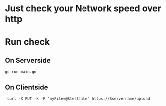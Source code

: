 # Just check your Network speed over http

# Run check
## On Serverside
```
go run main.go
```
## On Clientside
```
 curl -X PUT -k -F "myFile=@$testfile" https://$servername/upload
```
